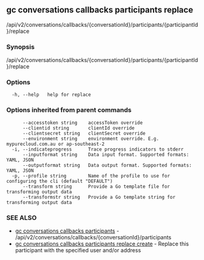 ## gc conversations callbacks participants replace

/api/v2/conversations/callbacks/{conversationId}/participants/{participantId}/replace

### Synopsis

/api/v2/conversations/callbacks/{conversationId}/participants/{participantId}/replace

### Options

```
  -h, --help   help for replace
```

### Options inherited from parent commands

```
      --accesstoken string    accessToken override
      --clientid string       clientId override
      --clientsecret string   clientSecret override
      --environment string    environment override. E.g. mypurecloud.com.au or ap-southeast-2
  -i, --indicateprogress      Trace progress indicators to stderr
      --inputformat string    Data input format. Supported formats: YAML, JSON
      --outputformat string   Data output format. Supported formats: YAML, JSON
  -p, --profile string        Name of the profile to use for configuring the cli (default "DEFAULT")
      --transform string      Provide a Go template file for transforming output data
      --transformstr string   Provide a Go template string for transforming output data
```

### SEE ALSO

* [gc conversations callbacks participants](gc_conversations_callbacks_participants.html)	 - /api/v2/conversations/callbacks/{conversationId}/participants
* [gc conversations callbacks participants replace create](gc_conversations_callbacks_participants_replace_create.html)	 - Replace this participant with the specified user and/or address


